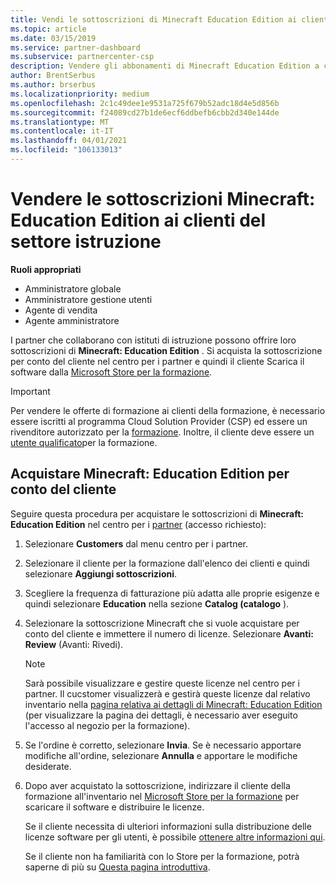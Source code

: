 ```yaml
---
title: Vendi le sottoscrizioni di Minecraft Education Edition ai clienti della formazione
ms.topic: article
ms.date: 03/15/2019
ms.service: partner-dashboard
ms.subservice: partnercenter-csp
description: Vendere gli abbonamenti di Minecraft Education Edition a clienti qualificati che possono quindi scaricarli da Microsoft Education Store.
author: BrentSerbus
ms.author: brserbus
ms.localizationpriority: medium
ms.openlocfilehash: 2c1c49dee1e9531a725f679b52adc18d4e5d856b
ms.sourcegitcommit: f24089cd27b1de6ecf6ddbefb6cbb2d340e144de
ms.translationtype: MT
ms.contentlocale: it-IT
ms.lasthandoff: 04/01/2021
ms.locfileid: "106133013"
---
```

# <a name="sell-minecraft-education-edition-subscriptions-to-education-customers"></a>Vendere le sottoscrizioni Minecraft: Education Edition ai clienti del settore istruzione

**Ruoli appropriati**

- Amministratore globale
- Amministratore gestione utenti
- Agente di vendita
- Agente amministratore

I partner che collaborano con istituti di istruzione possono offrire loro sottoscrizioni di **Minecraft: Education Edition** . Si acquista la sottoscrizione per conto del cliente nel centro per i partner e quindi il cliente Scarica il software dalla [Microsoft Store per la formazione](https://educationstore.microsoft.com). 

>[!IMPORTANT]
>Per vendere le offerte di formazione ai clienti della formazione, è necessario essere iscritti al programma Cloud Solution Provider (CSP) ed essere un rivenditore autorizzato per la [formazione](https://www.mepn.com). Inoltre, il cliente deve essere un [utente qualificato](https://www.microsoftvolumelicensing.com/DocumentSearch.aspx?Mode=3&DocumentTypeId=7)per la formazione.  

 
## <a name="buy-minecraft-education-edition-on-behalf-of-your-customer"></a>Acquistare **Minecraft: Education Edition** per conto del cliente

Seguire questa procedura per acquistare le sottoscrizioni di **Minecraft: Education Edition** nel centro per i [partner](https://partnercenter.microsoft.com/pcv/dashboard/overview
) (accesso richiesto):

  1.  Selezionare **Customers** dal menu centro per i partner.
  
  2.  Selezionare il cliente per la formazione dall'elenco dei clienti e quindi selezionare **Aggiungi sottoscrizioni**.
  
  3.  Scegliere la frequenza di fatturazione più adatta alle proprie esigenze e quindi selezionare **Education** nella sezione **Catalog (catalogo** ).

  4.  Selezionare la sottoscrizione Minecraft che si vuole acquistare per conto del cliente e immettere il numero di licenze. Selezionare **Avanti: Review** (Avanti: Rivedi).

      >[!NOTE]
      >Sarà possibile visualizzare e gestire queste licenze nel centro per i partner. Il cucstomer visualizzerà e gestirà queste licenze dal relativo inventario nella [pagina relativa ai dettagli di Minecraft: Education Edition](https://educationstore.microsoft.com/store/details/minecraft-education-edition/9nblggh4r2r6) (per visualizzare la pagina dei dettagli, è necessario aver eseguito l'accesso al negozio per la formazione). 

  5.  Se l'ordine è corretto, selezionare **Invia**. Se è necessario apportare modifiche all'ordine, selezionare **Annulla** e apportare le modifiche desiderate.   

  6.  Dopo aver acquistato la sottoscrizione, indirizzare il cliente della formazione all'inventario nel [Microsoft Store per la formazione](https://educationstore.microsoft.com) per scaricare il software e distribuire le licenze.

      Se il cliente necessita di ulteriori informazioni sulla distribuzione delle licenze software per gli utenti, è possibile [ottenere altre informazioni qui](/education/windows/school-get-minecraft#distribute-minecraft).  
  
      Se il cliente non ha familiarità con lo Store per la formazione, potrà saperne di più su [Questa pagina introduttiva](/microsoft-store/windows-store-for-business-overview).  

